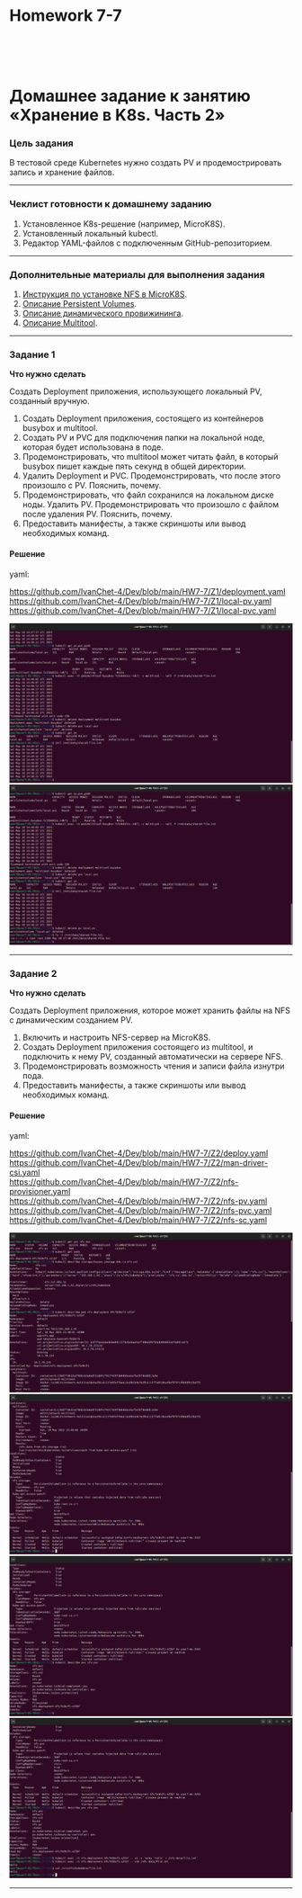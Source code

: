 <h1>Homework 7-7 </h1> <br>
<br>
<br>

# Домашнее задание к занятию «Хранение в K8s. Часть 2»

### Цель задания

В тестовой среде Kubernetes нужно создать PV и продемострировать запись и хранение файлов.

------

### Чеклист готовности к домашнему заданию

1. Установленное K8s-решение (например, MicroK8S).
2. Установленный локальный kubectl.
3. Редактор YAML-файлов с подключенным GitHub-репозиторием.

------

### Дополнительные материалы для выполнения задания

1. [Инструкция по установке NFS в MicroK8S](https://microk8s.io/docs/nfs). 
2. [Описание Persistent Volumes](https://kubernetes.io/docs/concepts/storage/persistent-volumes/). 
3. [Описание динамического провижининга](https://kubernetes.io/docs/concepts/storage/dynamic-provisioning/). 
4. [Описание Multitool](https://github.com/wbitt/Network-MultiTool).

------

### Задание 1

**Что нужно сделать**

Создать Deployment приложения, использующего локальный PV, созданный вручную.

1. Создать Deployment приложения, состоящего из контейнеров busybox и multitool.
2. Создать PV и PVC для подключения папки на локальной ноде, которая будет использована в поде.
3. Продемонстрировать, что multitool может читать файл, в который busybox пишет каждые пять секунд в общей директории. 
4. Удалить Deployment и PVC. Продемонстрировать, что после этого произошло с PV. Пояснить, почему.
5. Продемонстрировать, что файл сохранился на локальном диске ноды. Удалить PV.  Продемонстрировать что произошло с файлом после удаления PV. Пояснить, почему.
5. Предоставить манифесты, а также скриншоты или вывод необходимых команд.


<h4>Решение</h4>

yaml:   <br>

<https://github.com/IvanChet-4/Dev/blob/main/HW7-7/Z1/deployment.yaml> <br>
<https://github.com/IvanChet-4/Dev/blob/main/HW7-7/Z1/local-pv.yaml> <br>
<https://github.com/IvanChet-4/Dev/blob/main/HW7-7/Z1/local-pvc.yaml> <br>

![Результат решения задачи 1](https://github.com/IvanChet-4/Dev/blob/main/images/Homework%207-7/1-1.png)
![Результат решения задачи 1](https://github.com/IvanChet-4/Dev/blob/main/images/Homework%207-7/1-2.png)


------

### Задание 2

**Что нужно сделать**

Создать Deployment приложения, которое может хранить файлы на NFS с динамическим созданием PV.

1. Включить и настроить NFS-сервер на MicroK8S.
2. Создать Deployment приложения состоящего из multitool, и подключить к нему PV, созданный автоматически на сервере NFS.
3. Продемонстрировать возможность чтения и записи файла изнутри пода. 
4. Предоставить манифесты, а также скриншоты или вывод необходимых команд.


<h4>Решение</h4>

yaml:   <br>

<https://github.com/IvanChet-4/Dev/blob/main/HW7-7/Z2/deploy.yaml> <br>
<https://github.com/IvanChet-4/Dev/blob/main/HW7-7/Z2/man-driver-csi.yaml> <br>
<https://github.com/IvanChet-4/Dev/blob/main/HW7-7/Z2/nfs-provisioner.yaml> <br>
<https://github.com/IvanChet-4/Dev/blob/main/HW7-7/Z2/nfs-pv.yaml> <br>
<https://github.com/IvanChet-4/Dev/blob/main/HW7-7/Z2/nfs-pvc.yaml> <br>
<https://github.com/IvanChet-4/Dev/blob/main/HW7-7/Z2/nfs-sc.yaml> <br>

![Результат решения задачи 2](https://github.com/IvanChet-4/Dev/blob/main/images/Homework%207-7/2-1.png)
![Результат решения задачи 2](https://github.com/IvanChet-4/Dev/blob/main/images/Homework%207-7/2-2.png)
![Результат решения задачи 2](https://github.com/IvanChet-4/Dev/blob/main/images/Homework%207-7/2-3.png)
![Результат решения задачи 2](https://github.com/IvanChet-4/Dev/blob/main/images/Homework%207-7/2-4.png)

------
